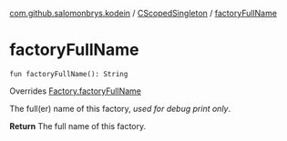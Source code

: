[com.github.salomonbrys.kodein](../index.md) / [CScopedSingleton](index.md) / [factoryFullName](.)

# factoryFullName

`fun factoryFullName(): String`

Overrides [Factory.factoryFullName](../-factory/factory-full-name.md)

The full(er) name of this factory, *used for debug print only*.

**Return**
The full name of this factory.

